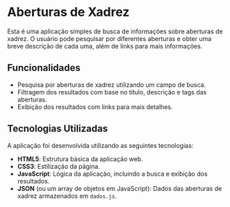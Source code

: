 # Aberturas de Xadrez

Esta é uma aplicação simples de busca de informações sobre aberturas de xadrez. O usuário pode pesquisar por diferentes aberturas e obter uma breve descrição de cada uma, além de links para mais informações.

## Funcionalidades

- Pesquisa por aberturas de xadrez utilizando um campo de busca.
- Filtragem dos resultados com base no título, descrição e tags das aberturas.
- Exibição dos resultados com links para mais detalhes.

## Tecnologias Utilizadas

A aplicação foi desenvolvida utilizando as seguintes tecnologias:

- **HTML5**: Estrutura básica da aplicação web.
- **CSS3**: Estilização da página.
- **JavaScript**: Lógica da aplicação, incluindo a busca e exibição dos resultados.
- **JSON** (ou um array de objetos em JavaScript): Dados das aberturas de xadrez armazenados em `dados.js`.
